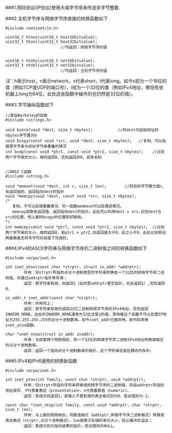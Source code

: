 ###1.网际协议(IP协议)使用大端字节序来传送多字节整数.

###2.主机字节序与网络字节序直接的转换函数如下
	
	#include <netinet/in.h>

	uint16_t htons(uint16_t host16bitvalue);
	uint32_t htonl(uint32_t host32bitvalue);
							//均返回：网络字节序的值
	

	uint16_t ntohs(uint16_t net16bitvalue);
	uint32_t ntohl(uint32_t net32bitvalue);
							//均返回：主机字节序的值
	
  *注*：h表示host，n表示network，s代表short，l代表long。如今s视为一个16位的值（例如TCP或UDP的端口号），l视为一个32位的值（例如IPv4地址，哪怕有些机器上long为64位，此处这些函数中操作的也仍然是32位的值）。

###3.字节操纵函数如下
	
	//源自Berkeley的函数
	#include <strings.h>

	void bzero(void *dest, size_t nbytes);           //将dest为起始地址的nbytes字节置为0
	void bcopy(const void *src, void *dest, size_t nbytes);   //复制，可以处理源字节串与目标字节串重叠的情况
	int bcmp(const void *ptrl, const void *ptr2, size_t nbytes);    //比较两个字节串的大小，相同返回0，否则返回非0，具体未知

	
	//ANSI C函数
	#include <string.h>

	void *memset(void *dest, int c, size_t len);		//将目标字节置为值c,有返回值的，返回指向dest的指针
	void *memcpy(void *dest, const void *src, size_t nbytes);	
	/*
	   复制，不可以处理重叠情况，另一函数memmove可以处理该情况。
	   memcpy函数有返回值，返回指向dest的指针。此处可以利用dest = src,记住dest与src的位置，而上面的bcopy的位置刚好颠倒。
	*/
	int memcmp(const void *ptrl, const void *ptr2, size_t nbytes);	//比较两个字节串的大小，相同返回0，若ptr1 > ptr2,则返回值大于0，反之小于0，此处比较假设两者都是无符号字符的前提下完成的。
	

###4.IPv4的ASCII字符串与网络字节序的二进制值之间的转换函数如下
	
	#include <arpa/inet.h>

	int inet_aton(const char *strptr, struct in_addr *addrptr);
			作用：将strptr所指的点分十进制类型的字符串转换成一个32位的网络字节序二进制值，并通过addrptr指针来存储；
			返回：若字符串有效，则返回1（此时若addrptr是空指针，也会返回1）,否则返回0。

	in_addr_t inet_addr(const char *strptr);
			作用：作用同上；
			返回：若字符串有效则返回32位二进制网络字节序的IPv4地址，否则返回INADDR_NONE。此处的INADDR_NONE通常为32位全是1的值，意味着这个函数不可以处理IP地址为255.255.255.255的点分十进制数串。如今inet_addr已被弃用，新代码改用inet_aton函数。

	char *inet_ntoa(struct in_addr inaddr);
			作用：与前面两个刚刚相反，将一个32位的网络字节序二进制IPv4地址转换成相应的点分十进制数串。
			返回：返回一个指向点分十进制数串的指针，这个字符串驻留在静态内存中。
	

###5.IPv4和IPv6通用的转换新函数
	
	#include <arpa/inet.h>
	
	int inet_pton(int family, const char *strptr, void *addrptr);	
			作用：将strptr所指的字符串转换成网络字节序的二进制值，并由addrptr所指的地址保存. P代表着表达（presentation），n代表着数值（numeric）。
			返回：若成功则返回1，若输入不是有效的表达格式则为0，若出错则为-1。
	
	const char *inet_ntop(int family, const void *addrptr, char *strptr, size_t len);
			作用：与上面的刚刚相反，将数值格式（addrptr,网络字节序二进制格式）转换成表达格式（strptr,点分十进制格式），len是表示存储的单元大小，防止缓冲区溢出；
			返回：若成功则为指向结果的指针，若出错则为NULL。
	
